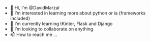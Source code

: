 - 👋 Hi, I’m @DavidMarzal
- 👀 I’m interested in learning more about python or ia (frameworks included)
- 🌱 I’m currently learning tKinter, Flask and Django
- 💞️ I’m looking to collaborate on anything
- 📫 How to reach me ...

<!---
DavidMarzal/DavidMarzal is a ✨ special ✨ repository because its `README.md` (this file) appears on your GitHub profile.
You can click the Preview link to take a look at your changes.
--->
